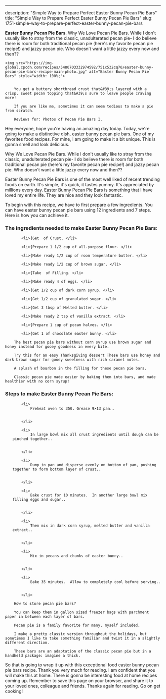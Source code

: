 ---
description: "Simple Way to Prepare Perfect Easter Bunny Pecan Pie Bars"
title: "Simple Way to Prepare Perfect Easter Bunny Pecan Pie Bars"
slug: 1751-simple-way-to-prepare-perfect-easter-bunny-pecan-pie-bars

<p>
	<strong>Easter Bunny Pecan Pie Bars</strong>. 
	Why We Love Pecan Pie Bars. While I don&#39;t usually like to stray from the classic, unadulterated pecan pie- I do believe there is room for both traditional pecan pie (here&#39;s my favorite pecan pie recipe!) and jazzy pecan pie. Who doesn&#39;t want a little jazzy every now and then??
</p>
<p>
	
	<img src="https://img-global.cpcdn.com/recipes/5480703332974592/751x532cq70/easter-bunny-pecan-pie-bars-recipe-main-photo.jpg" alt="Easter Bunny Pecan Pie Bars" style="width: 100%;">
	
	
		You get a buttery shortbread crust that&#39;s layered with a crisp, sweet pecan topping that&#39;s sure to leave people craving more!
	
		If you are like me, sometimes it can seem tedious to make a pie from scratch.
	
		Reviews for: Photos of Pecan Pie Bars I.
	
</p>
<p>
	Hey everyone, hope you're having an amazing day today. Today, we're going to make a distinctive dish, easter bunny pecan pie bars. One of my favorites food recipes. For mine, I am going to make it a bit unique. This is gonna smell and look delicious.
</p>
	
<p>
	Why We Love Pecan Pie Bars. While I don&#39;t usually like to stray from the classic, unadulterated pecan pie- I do believe there is room for both traditional pecan pie (here&#39;s my favorite pecan pie recipe!) and jazzy pecan pie. Who doesn&#39;t want a little jazzy every now and then??
</p>
<p>
	Easter Bunny Pecan Pie Bars is one of the most well liked of recent trending foods on earth. It's simple, it's quick, it tastes yummy. It's appreciated by millions every day. Easter Bunny Pecan Pie Bars is something that I have loved my entire life. They are nice and they look fantastic.
</p>

<p>
To begin with this recipe, we have to first prepare a few ingredients. You can have easter bunny pecan pie bars using 12 ingredients and 7 steps. Here is how you can achieve it.
</p>

<h3>The ingredients needed to make Easter Bunny Pecan Pie Bars:</h3>

<ol>
	
		<li>{Get  of Crust. </li>
	
		<li>{Prepare 1 1/2 cup of all-purpose flour. </li>
	
		<li>{Make ready 1/2 cup of room temperature butter. </li>
	
		<li>{Make ready 1/2 cup of brown sugar. </li>
	
		<li>{Take  of Filling. </li>
	
		<li>{Make ready 4 of eggs. </li>
	
		<li>{Get 1/2 cup of dark corn syrup. </li>
	
		<li>{Get 1/2 cup of granulated sugar. </li>
	
		<li>{Get 3 tbsp of Melted butter. </li>
	
		<li>{Make ready 2 tsp of vanilla extract. </li>
	
		<li>{Prepare 1 cup of pecan halves. </li>
	
		<li>{Get 1 of chocolate easter bunny. </li>
	
</ol>
<p>
	
		The best pecan pie bars without corn syrup use brown sugar and honey instead for gooey goodness in every bite.
	
		Try this for an easy Thanksgiving dessert These bars use honey and dark brown sugar for gooey sweetness with rich caramel notes.
	
		A splash of bourbon in the filling for these pecan pie bars.
	
		Classic pecan pie made easier by baking them into bars, and made healthier with no corn syrup!
	
</p>

<h3>Steps to make Easter Bunny Pecan Pie Bars:</h3>

<ol>
	
		<li>
			Preheat oven to 350. Grease 9×13 pan..
			
			
		</li>
	
		<li>
			In large bowl mix all crust ingredients until dough can be pinched together..
			
			
		</li>
	
		<li>
			Dump in pan and disperse evenly on bottom of pan, pushing together to form bottom layer of crust..
			
			
		</li>
	
		<li>
			Bake crust for 10 minutes.  In another large bowl mix filling eggs and sugar..
			
			
		</li>
	
		<li>
			Then mix in dark corn syrup, melted butter and vanilla extract..
			
			
		</li>
	
		<li>
			Mix in pecans and chunks of easter bunny..
			
			
		</li>
	
		<li>
			Bake 35 minutes.  Allow to completely cool before serving..
			
			
		</li>
	
</ol>

<p>
	
		How to store pecan pie bars?
	
		You can keep them in gallon sized freezer bags with parchment paper in between each layer of bars.
	
		Pecan pie is a family favorite for many, myself included.
	
		I make a pretty classic version throughout the holidays, but sometimes I like to take something familiar and twist it in a slightly different direction.
	
		These bars are an adaptation of the classic pecan pie but in a handheld package: imagine a thick.
	
</p>

<p>
	So that is going to wrap it up with this exceptional food easter bunny pecan pie bars recipe. Thank you very much for reading. I am confident that you will make this at home. There is gonna be interesting food at home recipes coming up. Remember to save this page on your browser, and share it to your loved ones, colleague and friends. Thanks again for reading. Go on get cooking!
</p>
